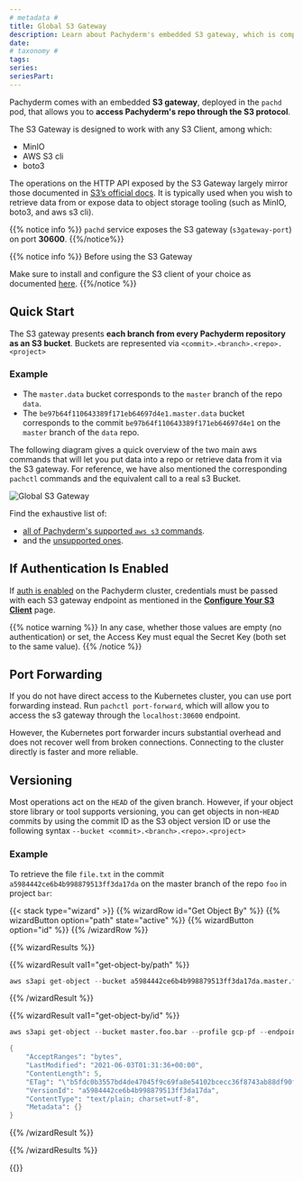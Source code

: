 ```yaml
---
# metadata # 
title: Global S3 Gateway
description: Learn about Pachyderm's embedded S3 gateway, which is compatible with MinIO, AWS S3 CLI, and boto3. 
date: 
# taxonomy #
tags: 
series:
seriesPart:
---
```


Pachyderm comes with an embedded **S3 gateway**, deployed in the `pachd` pod, that allows you to
**access Pachyderm's repo through the S3 protocol**.  

The S3 Gateway is designed to work with any S3 Client, among which: 

- MinIO
- AWS S3 cli
- boto3

The operations on the HTTP API exposed by the S3 Gateway largely mirror those documented in [S3’s official docs](https://docs.aws.amazon.com/cli/latest/reference/s3/). It is typically used when you wish to retrieve data from or expose data to object storage tooling (such as MinIO, boto3, and aws s3 cli). 

{{% notice info %}}
`pachd` service exposes the S3 gateway (`s3gateway-port`) on port **30600**.
{{%/notice%}}

{{% notice info %}}
Before using the S3 Gateway

Make sure to install and configure the S3 client of your choice as documented [here](./configure-s3client).
{{%/notice %}}

## Quick Start
The S3 gateway presents **each branch from every Pachyderm repository as an S3 bucket**.
Buckets are represented via `<commit>.<branch>.<repo>.<project>` 

### Example
- The `master.data` bucket corresponds
to the `master` branch of the repo `data`.
- The `be97b64f110643389f171eb64697d4e1.master.data` bucket corresponds to the commit `be97b64f110643389f171eb64697d4e1` on the `master` branch of the `data` repo.

The following diagram gives a quick overview of the two main aws commands
that will let you put data into a repo or retrieve data from it via the S3 gateway. 
For reference, we have also mentioned the corresponding `pachctl` commands
and the equivalent call to a real s3 Bucket.

![Global S3 Gateway](../../images/main_s3_gateway.png)

Find the exhaustive list of:

- [all of Pachyderm's supported `aws s3` commands](./supported-operations).
- and the [unsupported ones](./unsupported-operations).

## If Authentication Is Enabled
If [auth is enabled](../../../enterprise/auth/) on the Pachyderm cluster, credentials must be passed with
each S3 gateway endpoint as mentioned in the [**Configure Your S3 Client**](./configure-s3client/#set-your-credentials) page.

{{% notice warning %}}
In any case, whether those values are empty (no authentication) or set, the Access Key must equal the Secret Key (both set to the same value). 
{{% /notice %}}

## Port Forwarding
If you do not have direct access to the Kubernetes cluster, you can use port
forwarding instead. Run `pachctl port-forward`, which will allow you
to access the s3 gateway through the `localhost:30600` endpoint.

However, the Kubernetes port forwarder incurs substantial overhead and
does not recover well from broken connections. Connecting to the
cluster directly is faster and more reliable.

## Versioning
Most operations act on the `HEAD` of the given branch. However, if your object
store library or tool supports versioning, you can get objects in non-`HEAD`
commits by using the commit ID as the S3 object version ID or use the following syntax `--bucket <commit>.<branch>.<repo>.<project>`


### Example
To retrieve the file `file.txt` in the commit `a5984442ce6b4b998879513ff3da17da` on the master branch of the repo `foo` in project `bar`:


{{< stack type="wizard" >}}
{{% wizardRow id="Get Object By" %}}
{{% wizardButton option="path" state="active" %}}
{{% wizardButton option="id" %}}
{{% /wizardRow %}}

{{% wizardResults %}}

{{% wizardResult val1="get-object-by/path" %}}

```s
aws s3api get-object --bucket a5984442ce6b4b998879513ff3da17da.master.foo.bar  --profile gcp-pf --endpoint http://localhost:30600 --key file.txt export.txt
```
{{% /wizardResult %}}

{{% wizardResult val1="get-object-by/id" %}}
```s
aws s3api get-object --bucket master.foo.bar --profile gcp-pf --endpoint http://localhost:30600 --key file.txt --version-id a5984442ce6b4b998879513ff3da17da export.txt
```
```s
{
    "AcceptRanges": "bytes",
    "LastModified": "2021-06-03T01:31:36+00:00",
    "ContentLength": 5,
    "ETag": "\"b5fdc0b3557bd4de47045f9c69fa8e54102bcecc36f8743ab88df90f727ff899\"",
    "VersionId": "a5984442ce6b4b998879513ff3da17da",
    "ContentType": "text/plain; charset=utf-8",
    "Metadata": {}
}
```
{{% /wizardResult %}}

{{% /wizardResults %}}

{{</stack>}}



